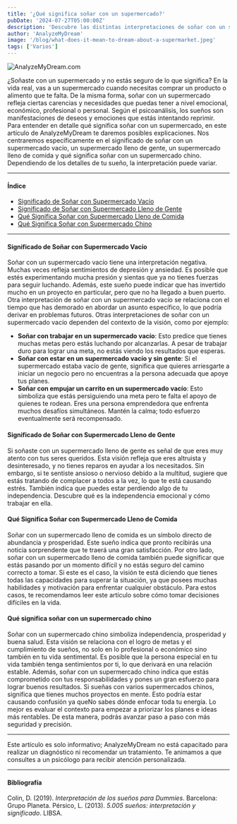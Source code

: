 ```yaml
---
title: '¿Qué significa soñar con un supermercado?'
pubDate: '2024-07-27T05:00:00Z'
description: 'Descubre las distintas interpretaciones de soñar con un supermercado, desde carencias emocionales hasta la búsqueda de independencia.'
author: 'AnalyzeMyDream'
image: '/blog/what-does-it-mean-to-dream-about-a-supermarket.jpeg'
tags: ['Varios']
---
```


![AnalyzeMyDream.com](/blog/what-does-it-mean-to-dream-about-a-supermarket.jpeg)

¿Soñaste con un supermercado y no estás seguro de lo que significa? En la vida real, vas a un supermercado cuando necesitas comprar un producto o alimento que te falta. De la misma forma, soñar con un supermercado refleja ciertas carencias y necesidades que puedas tener a nivel emocional, económico, profesional o personal. Según el psicoanálisis, los sueños son manifestaciones de deseos y emociones que estás intentando reprimir. Para entender en detalle qué significa soñar con un supermercado, en este artículo de AnalyzeMyDream te daremos posibles explicaciones. Nos centraremos específicamente en el significado de soñar con un supermercado vacío, un supermercado lleno de gente, un supermercado lleno de comida y qué significa soñar con un supermercado chino. Dependiendo de los detalles de tu sueño, la interpretación puede variar.

---

#### Índice

- [Significado de Soñar con Supermercado Vacío](#significado-de-soñar-con-supermercado-vacio)
- [Significado de Soñar con Supermercado Lleno de Gente](#significado-de-soñar-con-supermercado-lleno-de-gente)
- [Qué Significa Soñar con Supermercado Lleno de Comida](#que-significa-soñar-con-supermercado-lleno-de-comida)
- [Qué Significa Soñar con Supermercado Chino](#que-significa-soñar-con-supermercado-chino)

---

#### Significado de Soñar con Supermercado Vacío

Soñar con un supermercado vacío tiene una interpretación negativa. Muchas veces refleja sentimientos de depresión y ansiedad. Es posible que estés experimentando mucha presión y sientas que ya no tienes fuerzas para seguir luchando. Además, este sueño puede indicar que has invertido mucho en un proyecto en particular, pero que no ha llegado a buen puerto. Otra interpretación de soñar con un supermercado vacío se relaciona con el tiempo que has demorado en abordar un asunto específico, lo que podría derivar en problemas futuros. Otras interpretaciones de soñar con un supermercado vacío dependen del contexto de la visión, como por ejemplo:

- **Soñar con trabajar en un supermercado vacío**: Esto predice que tienes muchas metas pero estás luchando por alcanzarlas. A pesar de trabajar duro para lograr una meta, no estás viendo los resultados que esperas.
- **Soñar con estar en un supermercado vacío y sin gente**: Si el supermercado estaba vacío de gente, significa que quieres arriesgarte a iniciar un negocio pero no encuentras a la persona adecuada que apoye tus planes.
- **Soñar con empujar un carrito en un supermercado vacío**: Esto simboliza que estás persiguiendo una meta pero te falta el apoyo de quienes te rodean. Eres una persona emprendedora que enfrenta muchos desafíos simultáneos. Mantén la calma; todo esfuerzo eventualmente será recompensado.

#### Significado de Soñar con Supermercado Lleno de Gente

Si soñaste con un supermercado lleno de gente es señal de que eres muy atento con tus seres queridos. Esta visión refleja que eres altruista y desinteresado, y no tienes reparos en ayudar a los necesitados. Sin embargo, si te sentiste ansioso o nervioso debido a la multitud, sugiere que estás tratando de complacer a todos a la vez, lo que te está causando estrés. También indica que puedes estar perdiendo algo de tu independencia. Descubre qué es la independencia emocional y cómo trabajar en ella.

#### Qué Significa Soñar con Supermercado Lleno de Comida

Soñar con un supermercado lleno de comida es un símbolo directo de abundancia y prosperidad. Este sueño indica que pronto recibirás una noticia sorprendente que te traerá una gran satisfacción. Por otro lado, soñar con un supermercado lleno de comida también puede significar que estás pasando por un momento difícil y no estás seguro del camino correcto a tomar. Si este es el caso, la visión te está diciendo que tienes todas las capacidades para superar la situación, ya que posees muchas habilidades y motivación para enfrentar cualquier obstáculo. Para estos casos, te recomendamos leer este artículo sobre cómo tomar decisiones difíciles en la vida.

#### Qué significa soñar con un supermercado chino

Soñar con un supermercado chino simboliza independencia, prosperidad y buena salud. Esta visión se relaciona con el logro de metas y el cumplimiento de sueños, no solo en lo profesional o económico sino también en tu vida sentimental. Es posible que la persona especial en tu vida también tenga sentimientos por ti, lo que derivará en una relación estable. Además, soñar con un supermercado chino indica que estás comprometido con tus responsabilidades y pones un gran esfuerzo para lograr buenos resultados. Si sueñas con varios supermercados chinos, significa que tienes muchos proyectos en mente. Esto podría estar causando confusión ya queNo sabes dónde enfocar toda tu energía. Lo mejor es evaluar el contexto para empezar a priorizar los planes e ideas más rentables. De esta manera, podrás avanzar paso a paso con más seguridad y precisión.

---

Este artículo es solo informativo; AnalyzeMyDream no está capacitado para realizar un diagnóstico ni recomendar un tratamiento. Te animamos a que consultes a un psicólogo para recibir atención personalizada.

---

#### Bibliografía

Colin, D. (2019). *Interpretación de los sueños para Dummies*. Barcelona: Grupo Planeta.
Pérsico, L. (2013). *5.005 sueños: interpretación y significado*. LIBSA.
